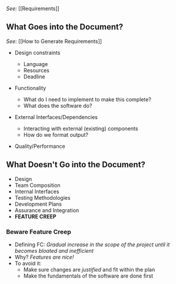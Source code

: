 *See:* [[Requirements]]

## What Goes into the Document?
*See:* [[How to Generate Requirements]]
- Design constraints
	- Language
	- Resources
	- Deadline

- Functionality
	- What do I need to implement to make this complete?
	- What does the software do?

- External Interfaces/Dependencies
	- Interacting with external (existing) components
	- How do we format output?

- Quality/Performance


## What Doesn't Go into the Document?
- Design
- Team Composition
- Internal Interfaces
- Testing Methodologies
- Development Plans 
- Assurance and Integration
- **FEATURE CREEP**


### Beware Feature Creep
- Defining FC: *Gradual increase in the scope of the project until it becomes bloated and inefficient*
- Why? *Features are nice!*
- To avoid it:
	- Make sure changes are *justified* and fit within the plan
	- Make the fundamentals of the software are done first

